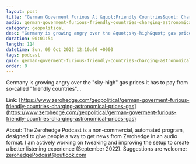 ```yaml
---
layout: post
title: "German Goverment Furious At &quot;Friendly Countries&quot; Charging &quot;Astronomical Prices&quot; For Gas"
audio: german-goverment-furious-friendly-countries-charging-astronomical-prices-gas-0
category: geopolitical
desc: "Germany is growing angry over the &quot;sky-high&quot; gas prices it has to pay from so-called &quot;friendly countries&quot;..."
duration: 00:01:54
length: 114
datetime: Sun, 09 Oct 2022 12:10:00 +0000
tags: podcast
guid: german-goverment-furious-friendly-countries-charging-astronomical-prices-gas-0
order: 0
---
```

Germany is growing angry over the &quot;sky-high&quot; gas prices it has to pay from so-called &quot;friendly countries&quot;...

Link: [https://www.zerohedge.com/geopolitical/german-goverment-furious-friendly-countries-charging-astronomical-prices-gas](https://www.zerohedge.com/geopolitical/german-goverment-furious-friendly-countries-charging-astronomical-prices-gas)

About: The Zerohedge Podcast is a non-commercial, automated program, designed to give people a way to get news from Zerohedge in an audio format.  I am actively working on tweaking and improving the setup to create a better listening experience (September 2022).  Suggestions are welcome: [zerohedgePodcast@outlook.com](mailto:zerohedgePodcast@outlook.com)
